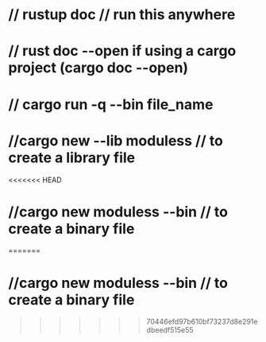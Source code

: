 # // rustup doc  // run this anywhere

# // rust doc --open  if using a cargo project (cargo doc --open)

# // cargo run -q --bin file_name

# //cargo new --lib moduless     // to create a library file

<<<<<<< HEAD
# //cargo new  moduless  --bin // to create a binary file
=======
# //cargo new  moduless  --bin // to create a binary file
>>>>>>> 70446efd97b610bf73237d8e291edbeedf515e55
